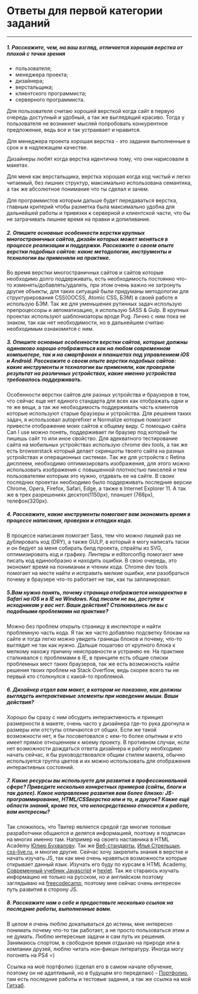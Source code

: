 # Ответы для первой категории заданий
* * *
##### 1. Расскажите, чем, на ваш взгляд, отличается хорошая верстка от плохой с точки зрения
- пользователя;
- менеджера проекта;
- дизайнера;
- верстальщика;
- клиентского программиста;
- серверного программиста.

Для пользователя считаю хорошей версткой когда сайт в первую очередь доступный и удобный, а так же выглядящий красиво. Тогда у пользователя не возникнет мыслей попробовать конкурентное предложение, ведь все и так устраивает и нравится.

Для менеджера проекта хорошая верстка - это задания выполненные в срок и в надлежащем качестве.

Дизайнеры любят когда верстка идентична тому, что они нарисовали в макетах.

Для меня как верстальщика, верстка хорошая когда код чистый и легко читаемый, без лишних структур, максимально использована семантика, а так же абсолютное понимание что ты сделал и зачем.

Для программистов которым дальше будет передаваться верстка, главным критерий чтобы разметка была максимально удобна для дальнейшей работы и привязки к серверной и клиентской части, что бы не затрачивать лишнее время на правки и допиливание.

##### 2. Опишите основные особенности верстки крупных многостраничных сайтов, дизайн которых может меняться в процессе реализации и поддержки. Расскажите о своем опыте верстки подобных сайтов: какие методологии, инструменты и технологии вы применяли на практике.

Во время верстки многостраничных сайтов и сайтов которые необходимо долго поддерживать, есть необходимость постоянно что-то изменять/добавлять/удалять, при этом очень важно не затронуть другие объекты, для таких ситуаций были придуманы методологии для структурирования CSS(OOCSS, Atomic CSS, БЭМ) в своей работе я использую БЭМ. Так же для уменьшения рутинных задач использую препроцессоры и автоматизацию, я использую SASS & Gulp.
В крупных проектах используют шаблонизаторы вроде Pug.
Лично с ним пока не знаком, так как нет необходимости, но в дальнейшем считаю необходимым ознакомится с ним.

##### 3. Опишите основные особенности верстки сайтов, которые должны одинаково хорошо отображаться как на любом современном компьютере, так и на смартфонах и планшетах под управлением iOS и Android. Расскажите о своем опыте верстки подобных сайтов: какие инструменты и технологии вы применяли, как проверяли результат на различных устройствах, какие именно устройства требовалось поддерживать.

Особенности верстки сайтов для разных устройства и браузеров в том, что сейчас еще нет единого стандарта для всех как отображать одни и те же вещи, а так же необходимость поддерживать часть клиентов которые используют старые браузеры и устройства.
Для решения таких задач, я использовал autoprefixer и Normalize которые помогают привести отображение моих сайтов к общему виду. С помощью сайта Can I use можно понять, поддерживает ли браузер под который ты пишешь сайт то или иное свойство.
Для адекватного тестирование сайта на мобильных устройствах использую chrome dev tools, а так же есть browserstack который делает скриншоты твоего сайта на разных устройствах и операционных системах. Так же для устройств с Retina дисплеем, необходимо оптимизировать изображения, для этого можно использовать изображения с повышенной плотностью пикселей и тем пользователям которым это нужно, отдавать ее на сайте.
В своих последних проектах необходимо было поддерживать последние версии Chrome, Opera, Firefox, Safari, Edge, а также в Internet Explorer 11. А так же в трех разрешениях десктоп(1150рх), планшет (768рх), телефон(320рх).

##### 4. Расскажите, какие инструменты помогают вам экономить время в процессе написания, проверки и отладки кода.
В процессе написания помогает Sass, тем что можно лишний раз не дублировать код (DRY), а также GULP, в который я могу написать таски и он бедует за меня собирать билд проекта, спрайты из SVG, оптимизировать код и графику.
Линтеры и editorconfig помогают мне писать код единообразно и находить ошибки. В свою очередь, это экономит время на понимании и чтении кода. Chrome dev tools помогает на месте найти и исправить мелкие ошибки, или разобраться почему в браузере что-то работает не так, как ты запланировал.

##### 5.Вам нужно понять, почему страница отображается некорректно в Safari на iOS и в IE на Windows. Код писали не вы, доступа к исходникам у вас нет. Ваши действия? Сталкивались ли вы с подобными проблемами на практике? 
Можно без проблем открыть страницу в инспекторе и найти проблемную часть кода. Я так же часто добавляю подсветку блокам на сайте и тогда легко можно увидеть границы блоков и почему, что-то выглядит не так как нужно.
Дальше пошагово от крупного блока к мелкому нахожу причину неисправности и устраняю ее. На практике сталкивался с проблемами в IE, в принципе есть общие списки проблемных мест таких браузеров, так же есть возможность найти решения твоих проблем на Stack Overflow, ведь скорее всего ты не первый кто столкнулся с какой-то проблемой.

##### 6. Дизайнер отдал вам макет, в котором не показано, как должны выглядеть интерактивные элементы при наведении мыши. Ваши действия?

Хорошо бы сразу с ним обсудить интерактивность и принцип размерности в макете, очень часто у дизайнера где-то рука дрогнула и размеры или отступы отличаются от общих.
Если же такой возможности нет, я бы посоветовался с кем-то более опытным и кто имеет прямое отношением к моему проекту.
В противном случаи, если нет возможности дождаться ответа дизайнера и работу необходимо начать сейчас, я бы руководствовался общим стилем макета, обычно используется группа цветов и их можно использовать для отображения интерактивных состояний.

##### 7. Какие ресурсы вы используете для развития в профессиональной сфере? Приведите несколько конкретных примеров (сайты, блоги и так далее). Какое направление развития вам более близко: JS-программирование, HTML/CSSверстка или и то, и другое? Какие ещё области знаний, кроме тех, что непосредственно относятся к работе, вам интересны?

Так сложилось, что Твитер является средой где многие топовые разработчики общаются и делятся информацией, поэтому я подписан на многих именно там. Например на своего наставника в HTML Academy [Юлию Бухвалову](http://css.yoksel.ru/).
Так же [Веб-стандарты](https://twitter.com/webstandards_ru), [Илья Стрельцын](https://twitter.com/SelenIT2), [css-live.ru](http://css-live.ru/), и многие другие.
Сейчас хочу закрепить знания в верстке и начать изучать JS, так как мне очень нравяться возможности которые открывает данный язык. Изучать его буду по курсам в HTML Academy, [Современный учебник Javascript](http://learn.javascript.ru/) и [hexlet](https://ru.hexlet.io/).
Так же стараюсь изучать информацию не только на русском, но и английском поэтому заглядываю на [freecodecamp](https://www.freecodecamp.org), поэтому мне сейчас очень интересен путь развития в сторону JS.

##### 8. Расскажите нам о себе и предоставьте несколько ссылок на последние работы, выполненные вами.
В целом я очень люблю докапываться до истины, мне интересно понимать почему что-то так работает, а не просто пользоваться этим и не думать. Люблю интересные задачи и сам путь их решения. Занимаюсь спортом, в свободное время отдыхаю на природе или в компании друзей, люблю читать нон-фикшн литературу. Иногда могу погонять на PS4 =)

Ссылка на моё портфолио (сделал его в самом начале обучение, поэтому он не адаптивынй, но в будущем его переделаю) - [Портфолио](https://shramkoweb.github.io/), там есть последние работы и тестовые задания, а так же ссылка на мой [Гитхаб](https://github.com/Shramkoweb).
